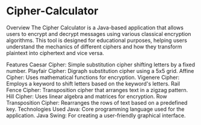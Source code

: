 # Cipher-Calculator
Overview
The Cipher Calculator is a Java-based application that allows users to encrypt and decrypt messages using various classical encryption algorithms. This tool is designed for educational purposes, helping users understand the mechanics of different ciphers and how they transform plaintext into ciphertext and vice versa.

Features
Caesar Cipher: Simple substitution cipher shifting letters by a fixed number.
Playfair Cipher: Digraph substitution cipher using a 5x5 grid.
Affine Cipher: Uses mathematical functions for encryption.
Vigenere Cipher: Employs a keyword to shift letters based on the keyword's letters.
Rail Fence Cipher: Transposition cipher that arranges text in a zigzag pattern.
Hill Cipher: Uses linear algebra and matrices for encryption.
Row Transposition Cipher: Rearranges the rows of text based on a predefined key.
Technologies Used
Java: Core programming language used for the application.
Java Swing: For creating a user-friendly graphical interface.
